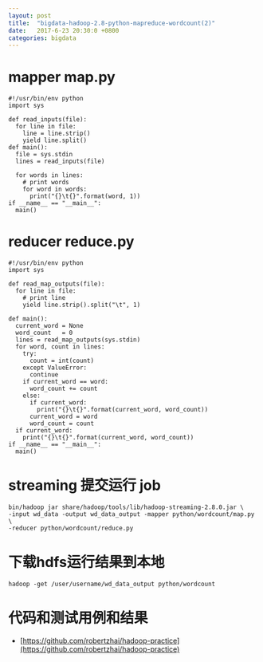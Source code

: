 ```yaml
---
layout: post
title:  "bigdata-hadoop-2.8-python-mapreduce-wordcount(2)"
date:   2017-6-23 20:30:0 +0800
categories: bigdata
---
```



# mapper map.py

    #!/usr/bin/env python
    import sys
    
    def read_inputs(file):  
      for line in file:
        line = line.strip()
        yield line.split()
    def main():  
      file = sys.stdin
      lines = read_inputs(file)
    
      for words in lines:
        # print words
        for word in words:
          print("{}\t{}".format(word, 1))
    if __name__ == "__main__":  
      main()
      
# reducer reduce.py

    #!/usr/bin/env python
    import sys
    
    def read_map_outputs(file):  
      for line in file:
        # print line
        yield line.strip().split("\t", 1)
    
    def main():  
      current_word = None
      word_count   = 0
      lines = read_map_outputs(sys.stdin)
      for word, count in lines:
        try:
          count = int(count)
        except ValueError:
          continue
        if current_word == word:
          word_count += count
        else:
          if current_word:
            print("{}\t{}".format(current_word, word_count))
          current_word = word
          word_count = count
      if current_word:
        print("{}\t{}".format(current_word, word_count))
    if __name__ == "__main__":  
      main()
      
# streaming 提交运行 job 

    bin/hadoop jar share/hadoop/tools/lib/hadoop-streaming-2.8.0.jar \
    -input wd_data -output wd_data_output -mapper python/wordcount/map.py \
    -reducer python/wordcount/reduce.py
    

# 下载hdfs运行结果到本地

    hadoop -get /user/username/wd_data_output python/wordcount
    
    
# 代码和测试用例和结果
    
* [https://github.com/robertzhai/hadoop-practice](https://github.com/robertzhai/hadoop-practice)